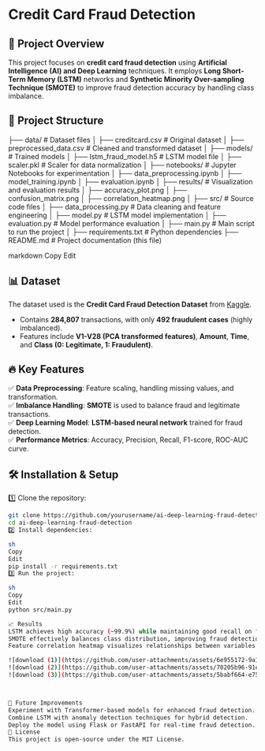 # Credit Card Fraud Detection  

## 📌 Project Overview  
This project focuses on **credit card fraud detection** using **Artificial Intelligence (AI) and Deep Learning** techniques. It employs **Long Short-Term Memory (LSTM)** networks and **Synthetic Minority Over-sampling Technique (SMOTE)** to improve fraud detection accuracy by handling class imbalance.  

## 📂 Project Structure  
├── data/ # Dataset files │ ├── creditcard.csv # Original dataset │ ├── preprocessed_data.csv # Cleaned and transformed dataset │ ├── models/ # Trained models │ ├── lstm_fraud_model.h5 # LSTM model file │ ├── scaler.pkl # Scaler for data normalization │ ├── notebooks/ # Jupyter Notebooks for experimentation │ ├── data_preprocessing.ipynb │ ├── model_training.ipynb │ ├── evaluation.ipynb │ ├── results/ # Visualization and evaluation results │ ├── accuracy_plot.png │ ├── confusion_matrix.png │ ├── correlation_heatmap.png │ ├── src/ # Source code files │ ├── data_processing.py # Data cleaning and feature engineering │ ├── model.py # LSTM model implementation │ ├── evaluation.py # Model performance evaluation │ ├── main.py # Main script to run the project │ ├── requirements.txt # Python dependencies ├── README.md # Project documentation (this file)

markdown
Copy
Edit

## 📊 Dataset  
The dataset used is the **Credit Card Fraud Detection Dataset** from [Kaggle](https://www.kaggle.com/mlg-ulb/creditcardfraud).  
- Contains **284,807** transactions, with only **492 fraudulent cases** (highly imbalanced).  
- Features include **V1-V28 (PCA transformed features)**, **Amount**, **Time**, and **Class (0: Legitimate, 1: Fraudulent)**.  

## 🔥 Key Features  
✅ **Data Preprocessing**: Feature scaling, handling missing values, and transformation.  
✅ **Imbalance Handling**: **SMOTE** is used to balance fraud and legitimate transactions.  
✅ **Deep Learning Model**: **LSTM-based neural network** trained for fraud detection.  
✅ **Performance Metrics**: Accuracy, Precision, Recall, F1-score, ROC-AUC curve.  

## 🛠 Installation & Setup  
1️⃣ Clone the repository:  
```sh
git clone https://github.com/yourusername/ai-deep-learning-fraud-detection.git
cd ai-deep-learning-fraud-detection
2️⃣ Install dependencies:

sh
Copy
Edit
pip install -r requirements.txt
3️⃣ Run the project:

sh
Copy
Edit
python src/main.py

📈 Results
LSTM achieves high accuracy (~99.9%) while maintaining good recall on fraud cases.
SMOTE effectively balances class distribution, improving fraud detection performance.
Feature correlation heatmap visualizes relationships between variables.

![download (1)](https://github.com/user-attachments/assets/6e955172-9a10-4506-bacd-9818d3004172)
![download (2)](https://github.com/user-attachments/assets/70205b96-91e6-4537-b3de-1aa196a3f6fc)
![download (3)](https://github.com/user-attachments/assets/5babf664-e757-44a6-925f-fe1a8ff38400)



🤖 Future Improvements
Experiment with Transformer-based models for enhanced fraud detection.
Combine LSTM with anomaly detection techniques for hybrid detection.
Deploy the model using Flask or FastAPI for real-time fraud detection.
📄 License
This project is open-source under the MIT License.
